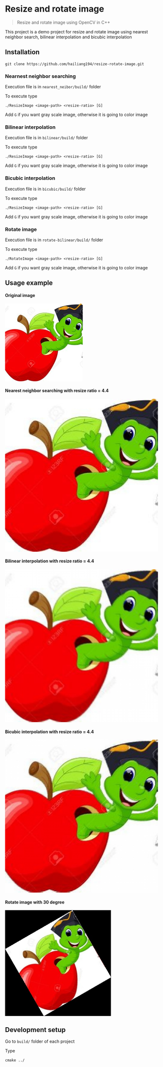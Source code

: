 # Resize and rotate image
> Resize and rotate image using OpenCV in C++


This project is a demo project for resize and rotate image using nearest neighbor search, bilinear interpolation and bicubic interpolation

## Installation
```
git clone https://github.com/hailiang194/resize-rotate-image.git
```

### Nearnest neighbor searching
Execution file is in ```nearest_neibor/build/``` folder

To execute type
```
./ResizeImage <image-path> <resize-ratio> [G]
```
Add ```G``` if you want gray scale image, otherwise it is going to color image

### Bilinear interpolation
Execution file is in ```bilinear/build/``` folder

To execute type
```
./ResizeImage <image-path> <resize-ratio> [G]
```
Add ```G``` if you want gray scale image, otherwise it is going to color image

### Bicubic interpolation
Execution file is in ```bicubic/build/``` folder

To execute type
```
./ResizeImage <image-path> <resize-ratio> [G]
```
Add ```G``` if you want gray scale image, otherwise it is going to color image

### Rotate image
Execution file is in ```rotate-bilinear/build/``` folder

To execute type
```
./RotateImage <image-path> <resize-ratio> [G]
```
Add ```G``` if you want gray scale image, otherwise it is going to color image

## Usage example

#### Original image
![original image](README-img/img.jpg)
#### Nearest neighbor searching with resize ratio = 4.4
![nearest neighbor searching](README-img/nearest-neibor.jpg)
#### Bilinear interpolation with resize ratio = 4.4
![bilinear](README-img/bilinear.jpg)
#### Bicubic interpolation with resize ratio = 4.4
![bicubic](README-img/bicubic.jpg)
#### Rotate image with 30 degree
![rotate](README-img/rotate.jpg)

## Development setup

Go to ```build/``` folder of each project

Type
```
cmake ../
```